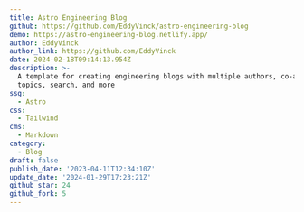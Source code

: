 ```yaml
---
title: Astro Engineering Blog
github: https://github.com/EddyVinck/astro-engineering-blog
demo: https://astro-engineering-blog.netlify.app/
author: EddyVinck
author_link: https://github.com/EddyVinck
date: 2024-02-18T09:14:13.954Z
description: >-
  A template for creating engineering blogs with multiple authors, co-authoring,
  topics, search, and more
ssg:
  - Astro
css:
  - Tailwind
cms:
  - Markdown
category:
  - Blog
draft: false
publish_date: '2023-04-11T12:34:10Z'
update_date: '2024-01-29T17:23:21Z'
github_star: 24
github_fork: 5
---
```

